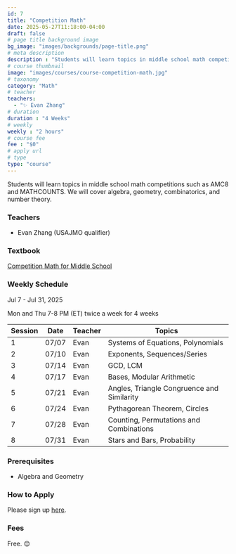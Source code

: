 ```yaml
---
id: 7
title: "Competition Math"
date: 2025-05-27T11:18:00-04:00
draft: false
# page title background image
bg_image: "images/backgrounds/page-title.png"
# meta description
description : "Students will learn topics in middle school math competitions such as AMC8 and MATHCOUNTS. We will cover algebra, geometry, combinatorics, and number theory."
# course thumbnail
image: "images/courses/course-competition-math.jpg"
# taxonomy
category: "Math"
# teacher
teachers:
  - "✨ Evan Zhang"
# duration
duration : "4 Weeks"
# weekly
weekly : "2 hours"
# course fee
fee : "$0"
# apply url
# type
type: "course"
---
```


Students will learn topics in middle school math competitions such as AMC8 and MATHCOUNTS. We will cover algebra, geometry, combinatorics, and number theory.

### Teachers

* Evan Zhang (USAJMO qualifier)

### Textbook 
[Competition Math for Middle School](https://artofproblemsolving.com/store/book/competition-math)

### Weekly Schedule

Jul 7 - Jul 31, 2025

Mon and Thu 7-8 PM (ET) twice a week for 4 weeks 

|Session |Date    | Teacher   | Topics
|--------|--------|-----------|--------------
|1       |07/07   | Evan      | Systems of Equations, Polynomials
|2       |07/10   | Evan      | Exponents, Sequences/Series
|3       |07/14   | Evan      | GCD, LCM
|4       |07/17   | Evan      | Bases, Modular Arithmetic
|5       |07/21   | Evan      | Angles, Triangle Congruence and Similarity
|6       |07/24   | Evan      | Pythagorean Theorem, Circles
|7       |07/28   | Evan      | Counting, Permutations and Combinations
|8       |07/31   | Evan      | Stars and Bars, Probability



### Prerequisites

* Algebra and Geometry

### How to Apply

Please sign up [here](https://forms.gle/sqG1GRbDJv3GEyxN7).

### Fees

Free. 😊


